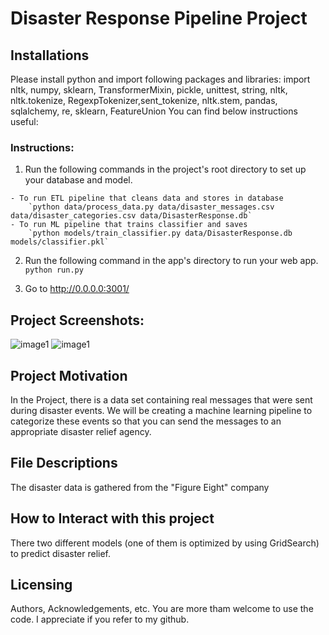 # Disaster Response Pipeline Project
## Installations
Please install python and import following packages and libraries: import nltk, numpy, sklearn, TransformerMixin, pickle, unittest, string, nltk, nltk.tokenize, RegexpTokenizer,sent_tokenize, nltk.stem, pandas, sqlalchemy, re, sklearn, FeatureUnion
You can find below instructions useful:
### Instructions:
   1. Run the following commands in the project's root directory to set up your database and model.

    - To run ETL pipeline that cleans data and stores in database
        `python data/process_data.py data/disaster_messages.csv data/disaster_categories.csv data/DisasterResponse.db`
    - To run ML pipeline that trains classifier and saves
        `python models/train_classifier.py data/DisasterResponse.db models/classifier.pkl`

  2. Run the following command in the app's directory to run your web app.
    `python run.py`

  3. Go to http://0.0.0.0:3001/

## Project Screenshots:
![image1](https://video.udacity-data.com/topher/2018/September/5b967bef_disaster-response-project1/disaster-response-project1.png)
![image1](https://video.udacity-data.com/topher/2018/September/5b967cda_disaster-response-project2/disaster-response-project2.png)

## Project Motivation
In the Project, there is a data set containing real messages that were sent during disaster events. We will be creating a machine learning pipeline to categorize these events so that you can send the messages to an appropriate disaster relief agency.

## File Descriptions
The disaster data is gathered from the "Figure Eight" company

## How to Interact with this project
There two different models (one of them is optimized by using GridSearch) to predict disaster relief.  

## Licensing
Authors, Acknowledgements, etc. You are more tham welcome to use the code. I appreciate if you refer to my github.
